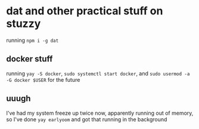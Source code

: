 # dat and other practical stuff on stuzzy

running `npm i -g dat`

## docker stuff

running `yay -S docker`, `sudo systemctl start docker`, and `sudo usermod -a -G docker $USER` for the future

## uuugh

I've had my system freeze up twice now, apparently running out of memory, so I've done `yay earlyoom` and got that running in the background
